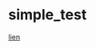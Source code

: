 # simple_test
[lien]([http://example.com](https://hamzaarib.github.io/simple_test/)https://hamzaarib.github.io/simple_test/)
